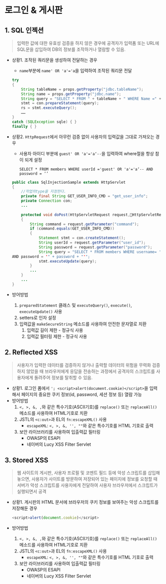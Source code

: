 # 로그인 & 게시판

## 1. SQL 인젝션

> 입력한 값에 대한 유효성 검증을 하지 않은 경우에 공격자가 입력폼 또는 URL에 SQL문을 삽입하여 DB의 정보를 조작하거나 열람할 수 있음.

- 상황1. 조작된 쿼리문을 생성하여 전달하는 경우

  - `name`부분에 `name' OR 'a'='a`을 입력하여 조작된 쿼리문 전달

  ```java
  try
  {
      String tableName = props.getProperty("jdbc.tableName");
      String name = props.getProperty("jdbc.name");
      String query = "SELECT * FROM " + tableName + " WHERE Name =" + name;
      stmt = con.prepareStatement(query);
      rs = stmt.executeQuery();
      ……
  }
  catch (SQLException sqle) { }
  finally { }
  ```

- 상황2. `HttpRequest`에서 아무런 검증 없이 사용자의 입력값을 그대로 가져오는 경우

  - 사용자 아이디 부분에 `guest' OR 'a'='a‘--`을 입력하여 where절을 항상 참이 되게 설정

    `SELECT * FROM members WHERE userId ='guest' OR 'a'='a‘-- AND password = ‘’`

  ```java
  public class SqlInjectionSample extends HttpServlet
  {
      //작업의type을 지정한다.
      private final String GET_USER_INFO_CMD = "get_user_info";
      private Connection con;
      ...
          
      protected void doPost(HttpServletRequest request,􀂦HttpServletResponse response) throws ServletException, IOException
      {
          String command = request.getParameter("command");
          if (command.equals(GET_USER_INFO_CMD))
          {
              Statement stmt = con.createStatement();
              String userId = request.getParameter("user_id");
              String password = request.getParameter("password");
              String query = "SELECT * FROM members WHERE username= '" + userId􀂦+ "'
  AND password = '" + password + "'";
              stmt.executeUpdate(query);
          }
          ...
      }
      ...
  }
  ```

- 방어방법

  1. `preparedStatement` 클래스 및 `executeQuery()`, `execute()`, `executeUpdate()` 사용
  2. setters로 인자 설정
  3. 입력값을 `makeSecureString` 메소드를 사용하여 안전한 문자열로 치환
     1. 입력값 길이 제한 - 정규식 사용
     2. 입력값 필터링 제한 - 정규식 사용

## 2. Reflected XSS

> 사용자가 입력한 데이터를 검증하지 않거나 출력할 데이터의 위험을 무력화 검증하지 않았을 때 브라우저에게 응답을 전송하는 과정에서 공격자의 스크립트를 사용자에게 돌려주어 정보를 탈취할 수 있음.

- 상황1. 로그인 폼에서 `'; <script>alert(document.cookie)</script>`을 입력해서 페이지의 중요한 쿠키 정보(id, password, 세션 정보 등) 열람 가능
- 방어방법
  1. `<, >, &, ,`와 같은 특수기호(ASCII기호)를 `replace()` 또는 `replaceAll()` 메소드를 사용하여 HTML기호로 치환
  2. JSTL의 `<c:out>`과 EL의 `fn:escapeXML()` 사용
     - `escapeXML`: `<, >, &, '', ""`와 같은 특수기호를 HTML 기호로 출력
  3. 보안 라이브러리를 사용하여 입출력값 필터링
     - OWASP의 ESAPI
     - 네이버의 Lucy XSS Filter Servlet

## 3. Stored XSS

> 웹 사이트의 게시판, 사용자 프로필 및 코멘트 필드 등에 악성 스크립트를 삽입해 놓으면, 사용자가 사이트를 방문하여 저장되어 있는 페이지에 정보를 요청할 때 서버가 악성 스크립트를 사용자에게 전달하여 사용자 브라우저에서 스크립트가 실행되면서 공격

- 상황1. 게시판의 HTML 문서에 브라우저의 쿠키 정보를 보여주는 악성 스크립트를 저장해둔 경우

  ```javascript
  <script>alert(document.cookie)</script>
  ```

- 방어방법

  1. `<, >, &, ,`와 같은 특수기호(ASCII기호)를 `replace()` 또는 `replaceAll()` 메소드를 사용하여 HTML기호로 치환
  2. JSTL의 `<c:out>`과 EL의 `fn:escapeXML()` 사용
     - `escapeXML`: `<, >, &, '', ""`와 같은 특수기호를 HTML 기호로 출력
  3. 보안 라이브러리를 사용하여 입출력값 필터링
     - OWASP의 ESAPI
     - 네이버의 Lucy XSS Filter Servlet

